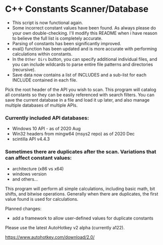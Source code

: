 # C++ Constants Scanner/Database

* This script is now functional again.
* Some incorrect constant values have been found. As always please do your own double-checking. I'll modify this README when i have reason to believe the full list is completely accurate.
* Parsing of constants has been significantly improved.
* eval() function has been updated and is more accurate with performing calculations within constants.
* In the `Other Dirs` button, you can specify additional individual files, and you can include wildcards to parse entire file patterns and directories (recursive).
* Save data now contains a list of INCLUDES and a sub-list for each INCLUDE contained in each file.

Pick the root header of the API you wish to scan.  This program will catalog all constants so they can be easily referenced with search filters.  You can save the current database in a file and load it up later, and also manage multiple databases of multiple APIs.

### Currently included API databases:

* Windows 10 API - as of 2020 Aug
* Win32 headers from mingw64 (msys2 repo) as of 2020 Dec
* scintilla API v4.4.3

### Sometimes there are duplicates after the scan.  Variations that can affect constant values:

* architecture (x86 vs x64)
* windows version
* and others...

This program will perform all simple calculations, including basic math, bit shifts, and bitwise operations.  Generally when there are duplicates, the first value found is used for calculations.

Planned changes:

* add a framework to allow user-defined values for duplicate constants

Please use the latest AutoHotkey v2 alpha (currently a122).

https://www.autohotkey.com/download/2.0/

